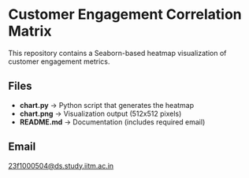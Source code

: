 # Customer Engagement Correlation Matrix

This repository contains a Seaborn-based heatmap visualization of customer engagement metrics.

## Files
- **chart.py** → Python script that generates the heatmap  
- **chart.png** → Visualization output (512x512 pixels)  
- **README.md** → Documentation (includes required email)  

## Email
23f1000504@ds.study.iitm.ac.in
